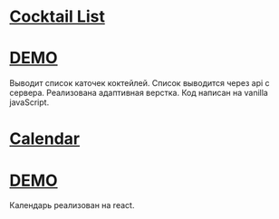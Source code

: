 # [Cocktail List](https://github.com/Alexplus77/cocktailList)
# [DEMO](https://alexplus77.github.io/cocktailList/)
Выводит список каточек коктейлей. Список выводится через api с сервера.
Реализована адаптивная верстка. Код написан на vanilla javaScript.

# [Calendar](https://github.com/Alexplus77/calendar-react)
# [DEMO](https://alexplus77.github.io/calendar-react/)
Календарь реализован на react.